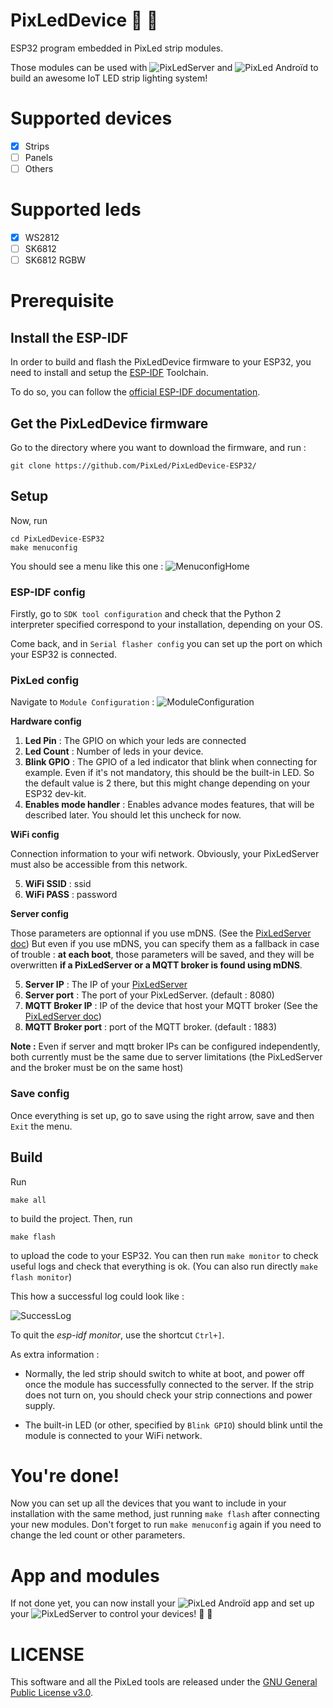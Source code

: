 # PixLedDevice :sheep: :rainbow:
ESP32 program embedded in PixLed strip modules.

Those modules can be used with ![PixLedServer](https://github.com/PaulBreugnot/PixLedServer) and ![PixLed Androïd](https://github.com/PaulBreugnot/PixLedAndroid) to build an awesome IoT LED strip lighting system!

# Supported devices

- [x] Strips
- [ ] Panels
- [ ] Others

# Supported leds

- [x] WS2812
- [ ] SK6812
- [ ] SK6812 RGBW

# Prerequisite
## Install the ESP-IDF
In order to build and flash the PixLedDevice firmware to your ESP32, you need to install and setup the [ESP-IDF](https://docs.espressif.com/projects/esp-idf/en/latest/) Toolchain.

To do so, you can follow the [official ESP-IDF documentation](https://docs.espressif.com/projects/esp-idf/en/latest/get-started/index.html#step-1-set-up-the-toolchain).

## Get the PixLedDevice firmware
Go to the directory where you want to download the firmware, and run :
```
git clone https://github.com/PixLed/PixLedDevice-ESP32/
```

## Setup
Now, run 
```
cd PixLedDevice-ESP32
make menuconfig
```
You should see a menu like this one :
![MenuconfigHome](https://github.com/PixLed/PixLedDevice-ESP32/blob/master/docs/pictures/menuconfig_home.png)

### ESP-IDF config
Firstly, go to `SDK tool configuration` and check that the Python 2 interpreter specified correspond to your installation, depending on your OS.

Come back, and in `Serial flasher config` you can set up the port on which your ESP32 is connected.

### PixLed config
Navigate to `Module Configuration` :
![ModuleConfiguration](https://github.com/PixLed/PixLedDevice-ESP32/blob/master/docs/pictures/ModuleConfiguration.png)

**Hardware config**
1. **Led Pin** : The GPIO on which your leds are connected
2. **Led Count** : Number of leds in your device.
3. **Blink GPIO** : The GPIO of a led indicator that blink when connecting for example. Even if it's not mandatory, this should be the built-in LED. So the default value is 2 there, but this might change depending on your ESP32 dev-kit.
4. **Enables mode handler** : Enables advance modes features, that will be described later. You should let this uncheck for now.

**WiFi config**

Connection information to your wifi network. Obviously, your PixLedServer must also be accessible from this network.

5. **WiFi SSID** : ssid
6. **WiFi PASS** : password

**Server config**

Those parameters are optionnal if you use mDNS. (See the [PixLedServer doc](https://github.com/PixLed/PixLedServer#avahi))
But even if you use mDNS, you can specify them as a fallback in case of trouble : **at each boot**, those parameters will be saved, and they will be overwritten **if a PixLedServer or a MQTT broker is found using mDNS**.

5. **Server IP** : The IP of your [PixLedServer](https://github.com/PixLed/PixLedServer)
6. **Server port** : The port of your PixLedServer. (default : 8080)
7. **MQTT Broker IP** : IP of the device that host your MQTT broker (See the [PixLedServer doc](https://github.com/PixLed/PixLedServer#mosquitto))
8. **MQTT Broker port** : port of the MQTT broker. (default : 1883)

**Note :** Even if server and mqtt broker IPs can be configured independently, both currently must be the same due to server limitations (the PixLedServer and the broker must be on the same host)

### Save config
Once everything is set up, go to save using the right arrow, save and then `Exit` the menu.

## Build
Run
```
make all
```
to build the project.
Then, run
```
make flash
```
to upload the code to your ESP32. You can then run `make monitor` to check useful logs and check that everything is ok. (You can also run directly `make flash monitor`)

This how a successful log could look like :

![SuccessLog](https://github.com/PixLed/PixLedDevice-ESP32/blob/master/docs/pictures/logs_example.png)

To quit the *esp-idf monitor*, use the shortcut `Ctrl+]`.

As extra information : 
* Normally, the led strip should switch to white at boot, and power off once the module has successfully connected to the server. If the strip does not turn on, you should check your strip connections and power supply.

* The built-in LED (or other, specified by `Blink GPIO`) should blink until the module is connected to your WiFi network.

# You're done!
Now you can set up all the devices that you want to include in your installation with the same method, just running `make flash` after connecting your new modules. Don't forget to run `make menuconfig` again if you need to change the led count or other parameters.

# App and modules
If not done yet, you can now install your ![PixLed Androïd app](https://github.com/PaulBreugnot/PixLedAndroid) and set up your ![PixLedServer](https://github.com/PaulBreugnot/PixLedServer) to control your devices! :sheep: :rainbow:

# LICENSE
This software and all the PixLed tools are released under the [GNU General Public License v3.0](https://github.com/PixLed/PixLedDevice-ESP32/blob/master/LICENSE).
